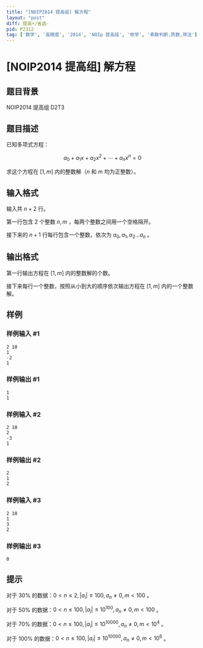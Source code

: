 ```yaml
---
title: "[NOIP2014 提高组] 解方程"
layout: "post"
diff: 提高+/省选-
pid: P2312
tag: ['数学', '高精度', '2014', 'NOIp 提高组', '枚举', '素数判断,质数,筛法']
---
```

# [NOIP2014 提高组] 解方程
## 题目背景

NOIP2014 提高组 D2T3
## 题目描述

已知多项式方程：

$$a_0+a_1x+a_2x^2+\cdots+a_nx^n=0$$ 

求这个方程在 $[1,m]$  内的整数解（$n$  和 $m$  均为正整数）。
## 输入格式

输入共 $n + 2$  行。  

第一行包含 $2$  个整数 $n, m$ ，每两个整数之间用一个空格隔开。  

接下来的 $n+1$  行每行包含一个整数，依次为 $a_0,a_1,a_2\ldots a_n$ 。
## 输出格式

第一行输出方程在 $[1,m]$  内的整数解的个数。  

接下来每行一个整数，按照从小到大的顺序依次输出方程在 $[1,m]$  内的一个整数解。
## 样例

### 样例输入 #1
```
2 10 
1
-2
1
```
### 样例输出 #1
```
1
1
```
### 样例输入 #2
```
2 10
2
-3
1
```
### 样例输出 #2
```
2
1
2
```
### 样例输入 #3
```
2 10
1
3
2
```
### 样例输出 #3
```
0
```
## 提示

对于 $30\%$  的数据：$0<n\le 2,|a_i|\le 100,a_n≠0,m<100$ 。  

对于 $50\%$  的数据：$0<n\le 100,|a_i|\le 10^{100},a_n≠0,m<100$ 。  

对于 $70\%$  的数据：$0<n\le 100,|a_i|\le 10^{10000},a_n≠0,m<10^4$ 。  

对于 $100\%$  的数据：$0<n\le 100,|a_i|\le 10^{10000},a_n≠0,m<10^6$ 。  
